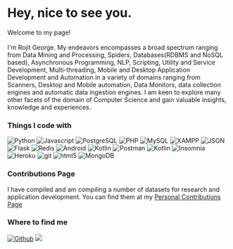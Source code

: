 <h1>Hey, nice to see you.</h1>

<p>Welcome to my page! </br></br> I'm Rojit George. My endeavors encompasses a broad spectrum ranging from Data Mining and Processing, Spiders, Databases(RDBMS and NoSQL based), Asynchronous Programming, NLP, Scripting, Utility and Service Development, Multi-threading, Mobile and Desktop Application Development and Automation in a variety of domains ranging from Scanners, Desktop and Mobile automation, Data Monitors, data collection engines and automatic data ingestion engines. I am keen to explore many other facets of the domain of Computer Science and gain valuable insights, knowledge and experiences.</p>

<h3>Things I code with</h3>
<p>
  <img alt="Python" src="https://img.shields.io/badge/-Python-2874A6?style=flat-square&logo=python&logoColor=white">
  <img alt="Javascript" src="https://img.shields.io/badge/-Java-B03A2E?style=flat-square&logo=java&logoColor=white">
  <img alt="PostgreSQL" src="https://img.shields.io/badge/-PostgreSQL-2E86C1?style=flat-square&logo=postgresql&logoColor=white">
  <img alt="PHP" src="https://img.shields.io/badge/-PHP-5DADE2?style=flat-square&logo=php&logoColor=white">
  <img alt="MySQL" src="https://img.shields.io/badge/-MySQL-2E86C1?style=flat-square&logo=mysql&logoColor=white">
  <img src="https://img.shields.io/badge/XAMPP-DC7633?&style=for-the-badge&logo=xampp&logoColor=white" alt="XAMPP">
  <img src="https://img.shields.io/badge/JSON-000000?&style=for-the-badge&logo=json&logoColor=white" alt="JSON">
  <img src="https://img.shields.io/badge/Flask-1F618D?&style=for-the-badge&logo=flask&logoColor=white" alt="Flask">
  <img alt="Redis" src="https://img.shields.io/badge/-Redis-E74C3C?style=flat-square&logo=redis&logoColor=white">
  <img alt="Android" src="https://img.shields.io/badge/-Android-2ECC71?style=flat-square&logo=android&logoColor=white">
  <img src="https://img.shields.io/badge/-Kotlin-D35400?style=flat-square&logo=kotlin&logoColor=white" alt="Kotlin">
  <img src="https://img.shields.io/badge/-Postman-D35400?style=flat-square&logo=postman&logoColor=white" alt="Postman">
  <img src="https://img.shields.io/badge/-Scala-C0392B?style=flat-square&logo=scala&logoColor=white" alt="Kotlin">
  <img alt="Insomnia" src="https://img.shields.io/badge/-Insomnia-5849BE?style=flat-square&logo=insomnia&logoColor=white" />
  <img alt="Heroku" src="https://img.shields.io/badge/-Heroku-430098?style=flat-square&logo=heroku&logoColor=white" />
  <img alt="git" src="https://img.shields.io/badge/-Git-F05032?style=flat-square&logo=git&logoColor=white" />
  <img alt="html5" src="https://img.shields.io/badge/-HTML5-E34F26?style=flat-square&logo=html5&logoColor=white" />
  <img alt="MongoDB" src="https://img.shields.io/badge/-MongoDB-13aa52?style=flat-square&logo=mongodb&logoColor=white" />
</p>

<h3>Contributions Page</h3>

<p>I have compiled and am compiling a number of datasets for research and application development. You can find them at my <a target="_blank" href="https://www.github.com/rrgeorge-pdcontributions">Personal Contributions Page</a></p>

<h3>Where to find me</h3>
<p>
  <a target="_blank" href="https://github.com/krrgeorges" target="_blank"><img alt="Github" src="https://img.shields.io/badge/GitHub-2C3E50?&style=for-the-badge&logo=Github&logoColor=white" /></a>
  <a target="_blank" href="https://www.linkedin.com/in/rojit-george"><img src="https://img.shields.io/badge/Linkedin-1A5276?&style=for-the-badge&logo=linkedin&logoColor=white"></a>
</p>
